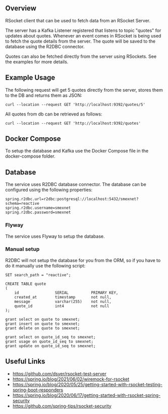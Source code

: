 ## Overview

RSocket client that can be used to fetch data from an RSocket Server. 

The server has a Kafka Listener registered that listens to topic "quotes" for updates about quotes. Whenever an 
event comes in RSocket is being used to fetch the quote details from the server. The quote will be saved to the database 
using the R2DBC connector. 

Quotes can also be fetched directly from the server using RSockets. See the examples for more details.

## Example Usage

The following request will get 5 quotes directly from the server, stores them to the DB and returns them as JSON:

```
curl --location --request GET 'http://localhost:9392/quotes/5'
```

All quotes from db can be retrieved as follows:

```
curl --location --request GET 'http://localhost:9392/quotes'
```

## Docker Compose

To setup the database and Kafka use the Docker Compose file in the docker-compose folder.

## Database

The service uses R2DBC database connector. The database can be configured using the following properties:

```
spring.r2dbc.url=r2dbc:postgresql://localhost:5432/smexnet?schema=reactive
spring.r2dbc.username=smexnet
spring.r2dbc.password=smexnet
```

### Flyway

The service uses Flyway to setup the database. 

### Manual setup

R2DBC will not setup the database for you from the ORM, so if you have to do it manually use the following script:

``` 
SET search_path = "reactive";

CREATE TABLE quote
(
    id                SERIAL	      PRIMARY KEY,
    created_at        timestamp    	  not null,
    message  		  varchar(255)    not null,
    quote_id          int4            not null
);

grant select on quote to smexnet;
grant insert on quote to smexnet;
grant delete on quote to smexnet;

grant select on quote_id_seq to smexnet;
grant usage on quote_id_seq to smexnet;
grant update on quote_id_seq to smexnet;
```

## Useful Links

- https://github.com/dsyer/rsocket-test-server
- https://spring.io/blog/2021/06/02/wiremock-for-rsocket
- https://spring.io/blog/2020/05/25/getting-started-with-rsocket-testing-spring-boot-responders
- https://spring.io/blog/2020/06/17/getting-started-with-rsocket-spring-security
- https://github.com/spring-tips/rsocket-security